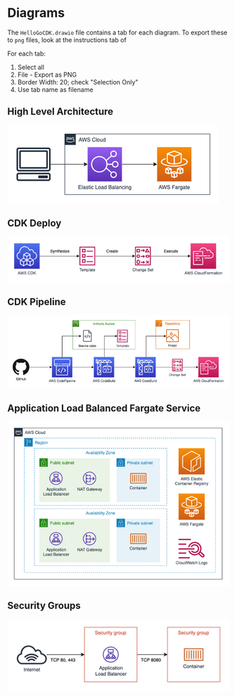 # Diagrams

The `HelloGoCDK.drawio` file contains a tab for each diagram.  To export these to `png` files, look at the instructions tab of

For each tab:

1. Select all
1. File - Export as PNG
1. Border Width: 20; check "Selection Only"
1. Use tab name as filename

## High Level Architecture

![High Level Architecture](HelloGoCDK-high-level-architecture.png)

## CDK Deploy

![CDK Deploy](HelloGoCDK-cdk-deploy.png)

## CDK Pipeline

![CDK Pipeline](HelloGoCDK-pipeline.png)

## Application Load Balanced Fargate Service

![Application Load Balanced Fargate Service](HelloGoCDK-alb-fargate-service.png)

## Security Groups

![Security Groups](HelloGoCDK-security-groups.png)
